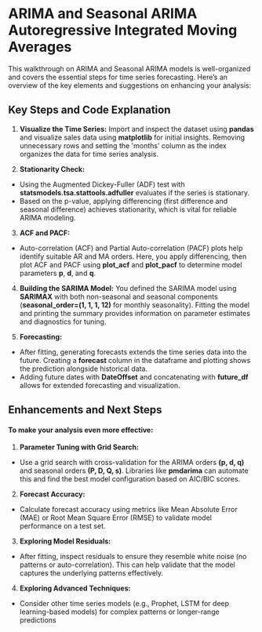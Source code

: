 # ARIMA and Seasonal ARIMA Autoregressive Integrated Moving Averages

This walkthrough on ARIMA and Seasonal ARIMA models is well-organized and covers the essential steps for time series forecasting. Here’s an overview of the key elements and suggestions on enhancing your analysis:

## Key Steps and Code Explanation
1. **Visualize the Time Series:** Import and inspect the dataset using **pandas** and visualize sales data using **matplotlib** for initial insights. Removing unnecessary rows and setting the 'months' column as the index organizes the data for time series analysis.

2. **Stationarity Check:** 
- Using the Augmented Dickey-Fuller (ADF) test with **statsmodels.tsa.stattools.adfuller** evaluates if the series is stationary.
- Based on the p-value, applying differencing (first difference and seasonal difference) achieves stationarity, which is vital for reliable ARIMA modeling.

3. **ACF and PACF:** 
- Auto-correlation (ACF) and Partial Auto-correlation (PACF) plots help identify suitable AR and MA orders. Here, you apply differencing, then plot ACF and PACF using **plot_acf** and **plot_pacf** to determine model parameters **p**, **d**, and **q**.

4. **Building the SARIMA Model:** You defined the SARIMA model using **SARIMAX** with both non-seasonal and seasonal components (**seasonal_order=(1, 1, 1, 12)** for monthly seasonality).
Fitting the model and printing the summary provides information on parameter estimates and diagnostics for tuning.

5. **Forecasting:** 
- After fitting, generating forecasts extends the time series data into the future. Creating a **forecast** column in the dataframe and plotting shows the prediction alongside historical data.
- Adding future dates with **DateOffset** and concatenating with **future_df** allows for extended forecasting and visualization.


## Enhancements and Next Steps
#### To make your analysis even more effective:

1. **Parameter Tuning with Grid Search:**

- Use a grid search with cross-validation for the ARIMA orders **(p, d, q)** and seasonal orders **(P, D, Q, s)**. Libraries like **pmdarima** can automate this and find the best model configuration based on AIC/BIC scores.

2. **Forecast Accuracy:**

- Calculate forecast accuracy using metrics like Mean Absolute Error (MAE) or Root Mean Square Error (RMSE) to validate model performance on a test set.

3. **Exploring Model Residuals:**

- After fitting, inspect residuals to ensure they resemble white noise (no patterns or auto-correlation). This can help validate that the model captures the underlying patterns effectively.

4. **Exploring Advanced Techniques:**

- Consider other time series models (e.g., Prophet, LSTM for deep learning-based models) for complex patterns or longer-range predictions


